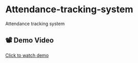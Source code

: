 # Attendance-tracking-system
Attendance tracking system
## 📽 Demo Video

[Click to watch demo](Attendance_system.mp4)

